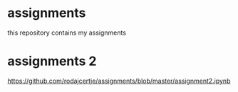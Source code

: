 # assignments
this repository contains my assignments
# assignments 2
https://github.com/rodajcertje/assignments/blob/master/assignment2.ipynb
